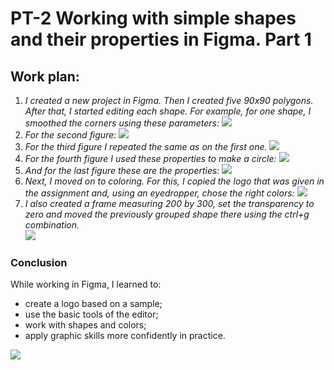# PT-2 Working with simple shapes and their properties in Figma. Part 1 
## Work plan:
1) *I created a new project in Figma.
 Then I created five 90x90 polygons.
 After that, I started editing each shape. For example, for one shape, I smoothed the corners using these parameters:* 
 ![](./imgs/1.jpg)
 2) *For the second figure:*
 ![](./imgs/2.jpg)
3) *For the third figure I repeated the same as on the first one.*
![](./imgs/3.jpg)
 4) *For the fourth figure I used these properties to make a circle:*
 ![](./imgs/4.jpg)
5)  *And for the last figure these are the properties:*
![](./imgs/5.jpg)
6)  *Next, I moved on to coloring. For this, I copied the logo that was given in the assignment and, using an eyedropper, chose the right colors:*
![](./imgs/6.jpg)
7)  *I also created a frame measuring 200 by 300, set the transparency to zero and moved the previously grouped shape there using the ctrl+g combination.* <br>
    ![](./imgs/7.jpg)
 ### Conclusion
While working in Figma, I learned to:
-   create a logo based on a sample;
-   use the basic tools of the editor;
-   work with shapes and colors;
-   apply graphic skills more confidently in practice.

![](./imgs/dz2.png)


